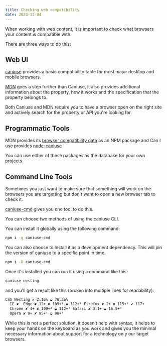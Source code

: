 ```yaml
---
title: Checking web compatibility
date: 2023-12-04
---
```


When working with web content, it is important to check what browsers your content is compatible with.

There are three ways to do this:

## Web UI

[caniuse](https://caniuse.com) provides a basic compatibility table for most major desktop and mobile browsers.

[MDN](https://developer.mozilla.org/) goes a step further than Caniuse, it also provides additional information about the property, how it works and the specification that the property belongs to.

Both Caniuse and MDN require you to have a browser open on the right site and actively search for the property or API you're looking for.

## Programmatic Tools

MDN provides its [browser compatibility data](https://www.npmjs.com/package/@mdn/browser-compat-data) as an NPM package and Can I use provides [node-caniuse](https://www.npmjs.com/package/caniuse)

You can use either of these packages as  the database for your own projects.

## Command Line Tools

Sometimes you just want to make sure that something will work on the browsers you are targetting but don't want to open a new browser tab to check it.

[caniuse-cmd](https://github.com/sgentle/caniuse-cmd) gives you one tool to do this.

You can choose two methods of using the caniuse CLI.

You can install it globally using the following command:

```bash
npm i -g caniuse-cmd
```

You can also choose to install it as a development dependency. This will pin the version of caniuse to a specific point in time.

```bash
npm i -D caniuse-cmd
```

Once it's installed you can run it using a command like this:

```bash
caniuse nesting
```

and you'll get a result like this (broken into multiple lines for readability):

```bash
CSS Nesting ✔ 2.16% ◒ 78.26%
  IE ✘  Edge ✘ 12+ ✘ 109+¹ ◒ 112+³ Firefox ✘ 2+ ✘ 115+² ✔ 117+
  Chrome ✘ 4+ ✘ 109+¹ ◒ 112+³ Safari ✘ 3.1+ ◒ 16.5+³
  Opera ✘ 9+ ✘ 95+¹ ◒ 98+³
```

While this is not a perfect solution, it doesn't help with syntax, it helps to keep your hands on the keyboard as you work and gives you the minimal necessary information about support for a technology on y our target browsers.
